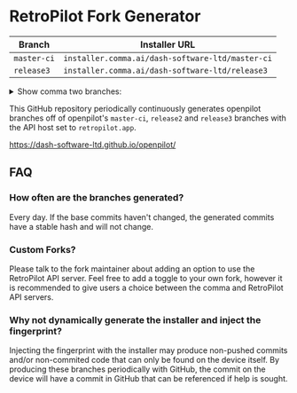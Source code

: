 # RetroPilot Fork Generator

| Branch | Installer URL |
| --- | --- |
| `master-ci` | `installer.comma.ai/dash-software-ltd/master-ci` |
| `release3` | `installer.comma.ai/dash-software-ltd/release3` |

<details>
  <summary>
    Show comma two branches:
  </summary>

  | Branch | Installer URL |
  | --- | --- |
  | `commatwo_master` | `installer.comma.ai/dash-software-ltd/commatwo_master` |
  | `release2` | `installer.comma.ai/dash-software-ltd/release2` |

</details>


This GitHub repository periodically continuously generates openpilot branches off of openpilot's `master-ci`, `release2` and `release3` branches with the API host set to `retropilot.app`.

https://dash-software-ltd.github.io/openpilot/

## FAQ

### How often are the branches generated?

Every day. If the base commits haven't changed, the generated commits have a stable hash and will not change.

### Custom Forks?

Please talk to the fork maintainer about adding an option to use the RetroPilot API server. Feel free to add a toggle to your own fork, however it is recommended to give users a choice between the comma and RetroPilot API servers.

### Why not dynamically generate the installer and inject the fingerprint?

Injecting the fingerprint with the installer may produce non-pushed commits and/or non-commited code that can only be found on the device itself. By producing these branches periodically with GitHub, the commit on the device will have a commit in GitHub that can be referenced if help is sought.
